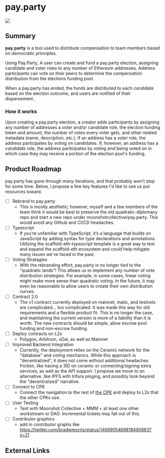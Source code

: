 # pay.party

![](https://i.imgur.com/FthDZz5.png)


## Summary

**pay.party** is a tool used to distribute compensation to team members based on democratic principles. 

Using Pay.Party, A user can create and fund a pay.party election, assigning candidate and voter roles to any number of Ethereum addresses. Address participants can vote on their peers to determine the compensation distribution from the elections funding pool. 

When a pay.party has ended, the funds are distributed to each candidate based on the election outcome, and users are notified of their dispersement.. 

### How it works

Upon creating a pay.party election, a creator adds participants by assigning any number of addresses a voter and/or candidate role, the election funding token and amount, the number of votes every voter gets, and other related metadata (name, description, etc.). If an address has a _voter_ role, the address participates by voting on candidates. If, however, an address has a _candidate_ role, the address participates by voting _and_ being voted on in which case they may receive a portion of the election pool's funding. 


## Product Roadmap

pay.party has gone through _many_ iterations, and that probably won't stop for some time. Below, I propose a few key features I'd like to see us put resources toward.

- [ ] Rebrand to pay.party 
    - This is mostly aesthetic; however, myself and a few members of the team think it would be best to preserve the old quadratic-diplomacy repo and start a new repo under moonshotcollective/pay.party. This would avoid any Github and CI/CD headaches. 
- [ ] Typescript 
    - If you’re unfamiliar with TypeScript, it’s a language that builds on JavaScript by adding syntax for type declarations and annotations. Utilizing the scaffold-eth-typescript template is a great way to test and expand the scaffold-eth ecosystem and could help mitigate many issues we've faced in the past.  
- [ ] Voting Stratagies
    - With the rebranding effort, pay.party is no longer tied to the "quadratic lands"! This allows us to implement any number of vote distribution strategies. For example, in some cases, linear voting might make more sense than quadratic voting. In the future, it may even be reasonable to allow users to create their own distribution curves. 
- [ ] Contract 2.0
    - The v1 contract currently deployed on mainnet, matic, and testnets are complicated... too complicated. It was made this way for old requirements and a flexible product fit. This is no longer the case, and maintaining the current version is more of a liability than it is worth. The new contracts should be simple, allow escrow pool funding and non-escrow funding. 
- [ ] Deploy contracts on L2s
    - Polygon, Arbitrum, xDai, as well as Mainnet
- [ ] Improved Backend Integration
    - Currently, the deployment relies on the Ceramic network for the "database" and voting mechanics. While this approach is "decentralized", it does not come without additional headaches friction, like having a 3ID on ceramic or connecting/signing extra services, as well as the API support. I propose we move to an alternative, like IPFS with Infura pinging, and possibly look beyond the "decentralized" narrative. 
- [ ] Connect  to CPK 
    - Connect the navigation to the rest of [the CPK](https://gist.github.com/owocki/6c970c1532d8ba05368f31ac336ad934) and deploy to L2s that the other CPKs use.
- [ ] User Testing
     - Test with Moonshot Collective + MMM + at least one other workstream or DAO.  Incremental tickets may fall out of this.
- [ ] Contributor graphics
     - add in contributor graphs like https://twitter.com/bradwmorris/status/1465905469818490883?s=21

## External Links

